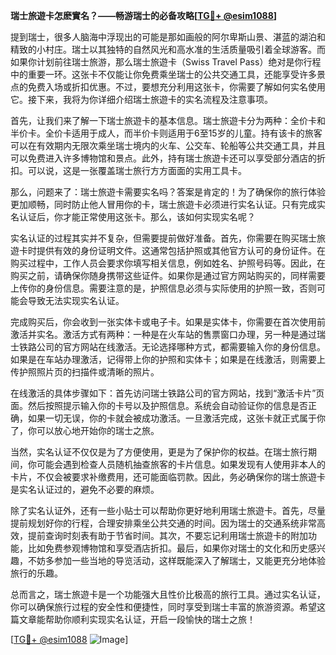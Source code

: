 **瑞士旅遊卡怎麽實名？——畅游瑞士的必备攻略[[TG💪+ @esim1088](https://t.me/s/esim1088)]**

提到瑞士，很多人脑海中浮现出的可能是那如画般的阿尔卑斯山景、湛蓝的湖泊和精致的小村庄。瑞士以其独特的自然风光和高水准的生活质量吸引着全球游客。而如果你计划前往瑞士旅游，那么瑞士旅遊卡（Swiss Travel Pass）绝对是你行程中的重要一环。这张卡不仅能让你免费乘坐瑞士的公共交通工具，还能享受许多景点的免费入场或折扣优惠。不过，要想充分利用这张卡，你需要了解如何实名使用它。接下来，我将为你详细介绍瑞士旅遊卡的实名流程及注意事项。

首先，让我们来了解一下瑞士旅遊卡的基本信息。瑞士旅遊卡分为两种：全价卡和半价卡。全价卡适用于成人，而半价卡则适用于6至15岁的儿童。持有该卡的旅客可以在有效期内无限次乘坐瑞士境内的火车、公交车、轮船等公共交通工具，并且可以免费进入许多博物馆和景点。此外，持有瑞士旅遊卡还可以享受部分酒店的折扣。可以说，这是一张覆盖瑞士旅行方方面面的实用工具卡。

那么，问题来了：瑞士旅遊卡需要实名吗？答案是肯定的！为了确保你的旅行体验更加顺畅，同时防止他人冒用你的卡，瑞士旅遊卡必须进行实名认证。只有完成实名认证后，你才能正常使用这张卡。那么，该如何实现实名呢？

实名认证的过程其实并不复杂，但需要提前做好准备。首先，你需要在购买瑞士旅遊卡时提供有效的身份证明文件。这通常包括护照或其他官方认可的身份证件。在购买过程中，工作人员会要求你填写相关信息，例如姓名、护照号码等。因此，在购买之前，请确保你随身携带这些证件。如果你是通过官方网站购买的，同样需要上传你的身份信息。需要注意的是，护照信息必须与实际使用的护照一致，否则可能会导致无法实现实名认证。

完成购买后，你会收到一张实体卡或电子卡。如果是实体卡，你需要在首次使用前激活并实名。激活方式有两种：一种是在火车站的售票窗口办理，另一种是通过瑞士铁路公司的官方网站在线激活。无论选择哪种方式，都需要输入你的身份信息。如果是在车站办理激活，记得带上你的护照和实体卡；如果是在线激活，则需要上传护照照片页的扫描件或清晰的照片。

在线激活的具体步骤如下：首先访问瑞士铁路公司的官方网站，找到“激活卡片”页面。然后按照提示输入你的卡号以及护照信息。系统会自动验证你的信息是否正确，如果一切无误，你的卡就会被成功激活。一旦激活完成，这张卡就正式属于你了，你可以放心地开始你的瑞士之旅。

当然，实名认证不仅仅是为了方便使用，更是为了保护你的权益。在瑞士旅行期间，你可能会遇到检查人员随机抽查旅客的卡片信息。如果发现有人使用非本人的卡片，不仅会被要求补缴费用，还可能面临罚款。因此，务必确保你的瑞士旅遊卡是实名认证过的，避免不必要的麻烦。

除了实名认证外，还有一些小贴士可以帮助你更好地利用瑞士旅遊卡。首先，尽量提前规划好你的行程，合理安排乘坐公共交通的时间。因为瑞士的交通系统非常高效，提前查询时刻表有助于节省时间。其次，不要忘记利用瑞士旅遊卡的附加功能，比如免费参观博物馆和享受酒店折扣。最后，如果你对瑞士的文化和历史感兴趣，不妨多参加一些当地的导览活动，这样既能深入了解瑞士，又能更充分地体验旅行的乐趣。

总而言之，瑞士旅遊卡是一个功能强大且性价比极高的旅行工具。通过实名认证，你可以确保旅行过程的安全性和便捷性，同时享受到瑞士丰富的旅游资源。希望这篇文章能帮助你顺利实现实名认证，开启一段愉快的瑞士之旅！

[[TG💪+ @esim1088](https://t.me/s/esim1088) ![Image](https://i.postimg.cc/4NQfJmqS/Snipaste-2025-05-13-00-14-12.png)]